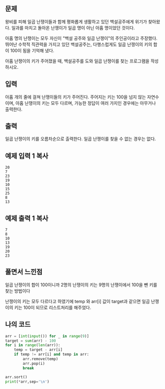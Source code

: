## 문제

왕비를 피해 일곱 난쟁이들과 함께 평화롭게 생활하고 있던 백설공주에게 위기가 찾아왔다. 일과를 마치고 돌아온 난쟁이가 일곱 명이 아닌 아홉 명이었던 것이다.

아홉 명의 난쟁이는 모두 자신이 "백설 공주와 일곱 난쟁이"의 주인공이라고 주장했다. 뛰어난 수학적 직관력을 가지고 있던 백설공주는, 다행스럽게도 일곱 난쟁이의 키의 합이 100이 됨을 기억해 냈다.

아홉 난쟁이의 키가 주어졌을 때, 백설공주를 도와 일곱 난쟁이를 찾는 프로그램을 작성하시오.

## 입력

아홉 개의 줄에 걸쳐 난쟁이들의 키가 주어진다. 주어지는 키는 100을 넘지 않는 자연수이며, 아홉 난쟁이의 키는 모두 다르며, 가능한 정답이 여러 가지인 경우에는 아무거나 출력한다.

## 출력

일곱 난쟁이의 키를 오름차순으로 출력한다. 일곱 난쟁이를 찾을 수 없는 경우는 없다.

## 예제 입력 1 복사

```
20
7
23
19
10
15
25
8
13
```

## 예제 출력 1 복사

```
7
8
10
13
19
20
23
```



## 풀면서 느낀점

일곱 난쟁이의 합이 100이니까 2명의 난쟁이의 키는 9명의 난쟁이에서 100을 뺀 키를 찾는 방법이다

난쟁이의 키는 모두 다르다고 하였기에 temp 와 arr[i] 값이 target과 같으면 일곱 난쟁이의 키는 100이 되므로 리스트처리를 해주었다.



## 나의 코드

```python
arr = [int(input()) for _ in range(9)]
target = sum(arr) - 100
for i in range(len(arr)):
    temp = target - arr[i]
    if temp != arr[i] and temp in arr:
        arr.remove(temp)
        arr.pop(i)
        break

arr.sort()
print(*arr,sep='\n')
```